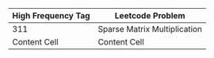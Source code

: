 
| High Frequency Tag  | Leetcode Problem |
| ------------- | ------------- |
| 311  | Sparse Matrix Multiplication |
| Content Cell  | Content Cell  |
